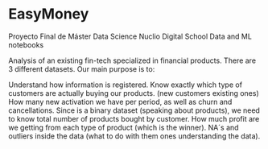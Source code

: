 # EasyMoney
Proyecto Final de Máster Data Science Nuclio Digital School
Data and ML notebooks

Analysis of an existing fin-tech specialized in financial products. There are 3 different datasets. Our main purpose is to:

Understand how information is registered.
Know exactly which type of customers are actually buying our products. (new customers existing ones)
How many new activation we have per period, as well as churn and cancellations.
Since is a binary dataset (speaking about products), we need to know total number of products bought by customer.
How much profit are we getting from each type of product (which is the winner).
NA´s and outliers inside the data (what to do with them ones understanding the data).
